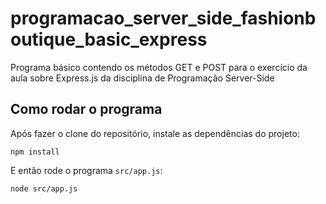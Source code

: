 # programacao_server_side_fashionboutique_basic_express

Programa básico contendo os métodos GET e POST para o exercício da aula sobre Express.js da disciplina de Programação Server-Side

## Como rodar o programa

Após fazer o clone do repositório, instale as dependências do projeto:

```
npm install
```

E então rode o programa ```src/app.js```:

```
node src/app.js
``` 

